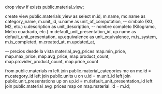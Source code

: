 drop view if exists public.material_view;

create view public.materials_view as
select
  m.id,
  m.name,
  mc.name as category_name,
  m.unit_id,
  u.name as unit_of_computation,     -- símbolo (KG, M2, etc.)
  u.description as unit_description, -- nombre completo (Kilogramo, Metro cuadrado, etc.)
  m.default_unit_presentation_id,
  up.name as default_unit_presentation,
  up.equivalence as unit_equivalence,
  m.is_system,
  m.is_completed,
  m.created_at,
  m.updated_at,

  -- precios desde la vista material_avg_prices
  map.min_price,
  map.max_price,
  map.avg_price,
  map.product_count,
  map.provider_product_count,
  map.price_count

from public.materials m
left join public.material_categories mc
  on mc.id = m.category_id
left join public.units u
  on u.id = m.unit_id
left join public.unit_presentations up
  on up.id = m.default_unit_presentation_id
left join public.material_avg_prices map
  on map.material_id = m.id;
